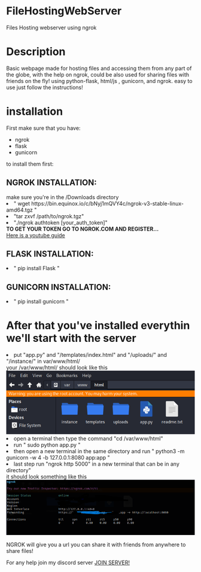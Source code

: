 # FileHostingWebServer
Files Hosting webserver using ngrok


<h1> Description </h1>
Basic webpage made for hosting files and accessing them from any part of the globe, with the help on ngrok, could be also used for sharing files with friends on the fly!
using python-flask, html/js , gunicorn, and ngrok. easy to use just follow the instructions!

<h1>installation</h1>
First make sure that you have:
<ul>
  <li>ngrok</li>
  <li>flask</li>
  <li>gunicorn</li>
</ul>




to install them first:
<h2>NGROK INSTALLATION: </h2>
make sure you're in the /Downloads directory
<li> " wget https://bin.equinox.io/c/bNyj1mQVY4c/ngrok-v3-stable-linux-amd64.tgz "</li>
<li> "tar zxvf /path/to/ngrok.tgz"</li>
<li> "./ngrok authtoken [your_auth_token]"</li>
<b> TO GET YOUR TOKEN GO TO NGROK.COM AND REGISTER...</b>
<div>
<a href="https://www.youtube.com/watch?v=LYmhwKVNjk4&ab_channel=TECHDHEE">Here is a youtube guide</a>
</div>

<h2>FLASK INSTALLATION: </h2>
<li>" pip install Flask "</li>

<h2>GUNICORN INSTALLATION: </h2>
<li>" pip install gunicorn "</li>
<h1>After that you've installed everythin we'll start with the server</h1>
<li> put "app.py" and "/templates/index.html" and "/uploads/" and "/instance/" in var/www/html/ </li>
your /var/www/html/ should look like this 
<img src="screenshot1.PNG">
<li>open a terminal then type the command "cd /var/www/html"</li>
<li>run " sudo python app.py "</li>
<li>then open a new terminal in the same directory and run " python3 -m gunicorn -w 4 -b 127.0.0.1:8080 app:app "</li>
<li>last step run "ngrok http 5000" in a new terminal that can be in any directory"</li>
it should look something like this <img src="screenshot2.PNG">

NGROK will give you a url you can share it with friends from anywhere to share files!

For any help join my discord server 
<a href="https://discord.gg/587R6vqK8w">JOIN SERVER!</a>
